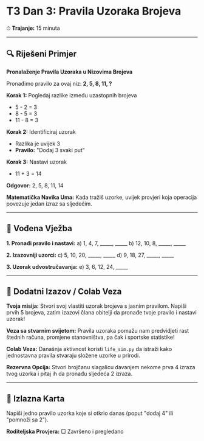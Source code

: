 # T3 Dan 3: Pravila Uzoraka Brojeva

⏱ **Trajanje:** 15 minuta

---

## 🔍 Riješeni Primjer

**Pronalaženje Pravila Uzoraka u Nizovima Brojeva**

Pronađimo pravilo za ovaj niz: **2, 5, 8, 11, ?**

**Korak 1:** Pogledaj razlike između uzastopnih brojeva
- 5 - 2 = 3
- 8 - 5 = 3
- 11 - 8 = 3

**Korak 2:** Identificiraj uzorak
- Razlika je uvijek 3
- **Pravilo:** "Dodaj 3 svaki put"

**Korak 3:** Nastavi uzorak
- 11 + 3 = 14

**Odgovor:** 2, 5, 8, 11, 14

**Matematička Navika Uma:** Kada tražiš uzorke, uvijek provjeri koja operacija povezuje jedan izraz sa sljedećim.

---

## 📝 Vođena Vježba

**1. Pronađi pravilo i nastavi:**
   a) 1, 4, 7, _____, _____
   b) 12, 10, 8, _____, _____

**2. Izazovniji uzorci:**
   c) 5, 10, 20, _____, _____
   d) 9, 18, 27, _____, _____

**3. Uzorak udvostručavanja:**
   e) 3, 6, 12, 24, _____

---

## 🚀 Dodatni Izazov / Colab Veza

**Tvoja misija:** Stvori svoj vlastiti uzorak brojeva s jasnim pravilom. Napiši prvih 5 brojeva, zatim izazovi člana obitelji da pronađe tvoje pravilo i nastavi uzorak!

**Veza sa stvarnim svijetom:** Pravila uzoraka pomažu nam predvidjeti rast štednih računa, promjene stanovništva, pa čak i sportske statistike!

**Colab Veza:** Današnja aktivnost koristi `life_sim.py` da istraži kako jednostavna pravila stvaraju složene uzorke u prirodi.

**Rezervna Opcija:** Stvori brojčanu slagalicu davanjem nekome prva 4 izraza tvog uzorka i pitaj ih da pronađu sljedeća 2 izraza.

---

## 🎯 Izlazna Karta

Napiši jedno pravilo uzorka koje si otkrio danas (poput "dodaj 4" ili "pomnoži sa 2").

**Roditeljska Provjera:** □ Završeno i pregledano